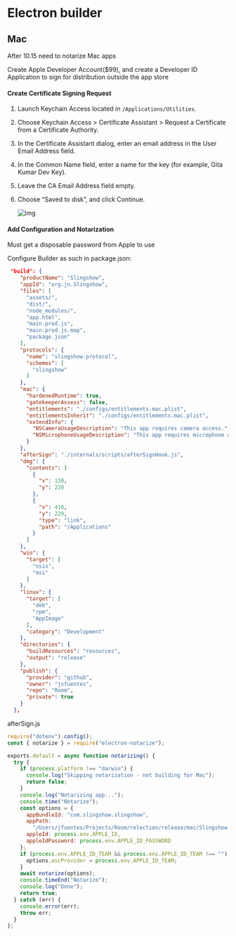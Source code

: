 # Electron builder

## Mac

After 10.15 need to notarize Mac apps

Create Apple Developer Account($99), and create a Developer ID Application to sign for distribution outside the app store

#### Create Certificate Signing Request

1. Launch Keychain Access located in `/Applications/Utilities`.

2. Choose Keychain Access > Certificate Assistant > Request a Certificate from a Certificate Authority.

3. In the Certificate Assistant dialog, enter an email address in the User Email Address field.

4. In the Common Name field, enter a name for the key (for example, Gita Kumar Dev Key).

5. Leave the CA Email Address field empty.

6. Choose “Saved to disk”, and click Continue.

   ![img](https://help.apple.com/developer-account/en.lproj/Art/c_create_csr.png)

#### Add Configuration and Notarization

Must get a disposable password from Apple to use

Configure Builder as such in package.json:

```json
 "build": {
    "productName": "Slingshow",
    "appId": "org.jn.Slingshow",
    "files": [
      "assets/",
      "dist/",
      "node_modules/",
      "app.html",
      "main.prod.js",
      "main.prod.js.map",
      "package.json"
    ],
    "protocols": {
      "name": "slingshow-protocol",
      "schemes": [
        "slingshow"
      ]
    },
    "mac": {
      "hardenedRuntime": true,
      "gatekeeperAssess": false,
      "entitlements": "./configs/entitlements.mac.plist",
      "entitlementsInherit": "./configs/entitlements.mac.plist",
      "extendInfo": {
        "NSCameraUsageDescription": "This app requires camera access.",
        "NSMicrophoneUsageDescription": "This app requires microphone access."
      }
    },
    "afterSign": "./internals/scripts/afterSignHook.js",
    "dmg": {
      "contents": [
        {
          "x": 130,
          "y": 220
        },
        {
          "x": 410,
          "y": 220,
          "type": "link",
          "path": "/Applications"
        }
      ]
    },
    "win": {
      "target": [
        "nsis",
        "msi"
      ]
    },
    "linux": {
      "target": [
        "deb",
        "rpm",
        "AppImage"
      ],
      "category": "Development"
    },
    "directories": {
      "buildResources": "resources",
      "output": "release"
    },
    "publish": {
      "provider": "github",
      "owner": "jsfuentes",
      "repo": "Room",
      "private": true
    }
  },
```

afterSign.js

```js
require("dotenv").config();
const { notarize } = require("electron-notarize");

exports.default = async function notarizing() {
  try {
    if (process.platform !== "darwin") {
      console.log("Skipping notarization - not building for Mac");
      return false;
    }
    console.log("Notarizing app...");
    console.time("Notarize");
    const options = {
      appBundleId: "com.slingshow.slingshow",
      appPath:
        "/Users/jfuentes/Projects/Room/relection/release/mac/Slingshow.app",
      appleId: process.env.APPLE_ID,
      appleIdPassword: process.env.APPLE_ID_PASSWORD
    };
    if (process.env.APPLE_ID_TEAM && process.env.APPLE_ID_TEAM !== "") {
      options.ascProvider = process.env.APPLE_ID_TEAM;
    }
    await notarize(options);
    console.timeEnd("Notarize");
    console.log("Done");
    return true;
  } catch (err) {
    console.error(err);
    throw err;
  }
};

```

